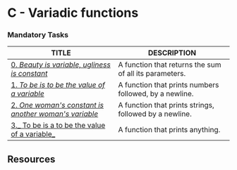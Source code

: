 # C - Variadic functions

### Mandatory Tasks
TITLE			 | 	DESCRIPTION
-------			 |	 ----------
[0. _Beauty is variable, ugliness is constant_](./0-sum_them_all.c) | A function that returns the sum of all its parameters.	
[1. _To be is to be the value of a variable_](./1-print_numbers.c) | A function that prints numbers followed, by a newline.
[2. _One woman's constant is another woman's variable_](./2-print_strins.c) | A function that prints strings, followed by a newline.
[3._ To be is a to be the value of a variable_](./3-print_all.c) | A function that prints anything.
## Resources
